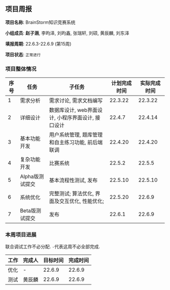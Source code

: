 ## 项目周报

**项目名称**: BrainStorm知识竞赛系统

**小组成员**: **赵子涵**, 李昀泽, 刘昀鑫, 张瑞轩, 刘硕, 黄辰麟, 刘东泽

**填报周期**: 22.6.3-22.6.9 (第15周)

**项目状态**: `正常进行`

### 项目整体情况

| 序号 | 任务            | 子任务                                            | 计划完成时间 | 实际完成时间 |
| ---- | --------------- | ------------------------------------------------- | ------------ | ------------ |
| 1    | 需求分析        | 需求讨论, 需求文档编写                            | 22.3.22      | 22.3.22      |
| 2    | 详细设计        | 数据库设计, web界面设计, 小程序界面设计, 接口设计 | 22.4.7       | 22.4.14      |
| 3    | 基本功能开发    | 用户系统管理, 题库管理和自主练习功能, 前后端联调  | 22.4.20      | 22.4.20      |
| 4    | 复杂功能开发    | 比赛系统                                          | 22.5.2       | 22.5.5       |
| 5    | Alpha版测试提交 | 基本流程性测试, 发布                              | 22.5.10      | 22.5.10      |
| 6    | 系统优化        | 完整测试; 算法优化, 界面及交互优化, 性能优化;     | 22.5.20      | 22.6.9       |
| 7    | Beta版测试提交  | 发布                                              | 22.6.1       | 22.6.9       |

### 本周项目进展

联合调试工作不必分配. `-`代表这周不必全部完成.

| 工作                           | 完成人        | 目标时间 | 完成时间 |
| ------------------------------ | ------------- | -------- | -------- |
| 优化         | -      | 22.6.9  | 22.6.9 |
| 测试         | 黄辰麟 | 22.6.9  | 22.6.9 |





